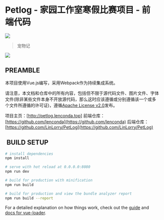 # Petlog - 家园工作室寒假比赛项目 - 前端代码

![](https://camo.githubusercontent.com/99d9bd01d6c06b87fe268f1daabf2ed978b1767f/68747470733a2f2f63692e6170707665796f722e636f6d2f6170692f70726f6a656374732f7374617475732f74667735377136656563697070736c352f6272616e63682f6d61737465723f7376673d74727565)

> 宠物记

![](http://petlog.lenconda.top/static/banner.png)

## PREAMBLE

本项目使用Vue.js编写，采用Webpack作为持续集成系统。

请注意，本文档和仓库中的所有内容，包括但不限于源代码文件、图片文件、字体文件(除非某些文件本身不开放源代码，那么这时应该遵循或分别遵循该一个或多个文件所遵循的许可证)，遵循[Apache License v2.0](http://www.apache.org/licenses/LICENSE-2.0.html "Apache License v2.0")发布。

项目主页：[http://petlog.lenconda.top]
前端仓库：[https://github.com/lenconda](https://github.com/lenconda)
后端仓库：[https://github.com/LinLorry/PetLog](https://github.com/LinLorry/PetLog)

##  BUILD SETUP

``` bash
# install dependencies
npm install

# serve with hot reload at 0.0.0.0:8080
npm run dev

# build for production with minification
npm run build

# build for production and view the bundle analyzer report
npm run build --report
```

For a detailed explanation on how things work, check out the [guide](http://vuejs-templates.github.io/webpack/) and [docs for vue-loader](http://vuejs.github.io/vue-loader).

